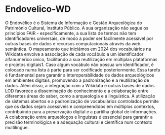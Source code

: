 # Endovelico-WD
O Endovélico é o Sistema de Informação e Gestão Arqueológica do Património Cultural, Instituto Público. A sua organização não segue os princípios FAIR -  especificamente, a sua lista de termos não tem identificadores universais, de modo a poder ser facilmente acessível por outras bases de dados e recursos computacionais através da web semântica.
O mapeamento que iniciámos em 2024 dos vocabulários na Wikidata envolve a associação de cada vocábulo a um identificador alfanumérico único, facilitando a sua reutilização em múltiplas plataformas e projetos digitais1. Caso algum vocábulo não possua um identificador, é colocado numa lista à parte para ser codificado posteriormente.
Essa tarefa é fundamental para garantir a interoperabilidade de dados arqueológicos em ambientes digitais, promovendo a padronização e a reutilização de dados. Além disso, a integração com a Wikidata e outras bases de dados LOD favorece a disseminação do conhecimento e a colaboração entre diferentes áreas do saber, como a arqueologia e a linguística. A utilização de sistemas abertos e a padronização de vocabulários controlados permite que os dados sejam acessíveis e compreendidos em múltiplos contextos, contribuindo para a preservação digital e a partilha global de informações. A colaboração entre arqueólogos e linguistas é essencial para garantir a precisão terminológica e a adequação cultural e científica num contexto multilíngue.
